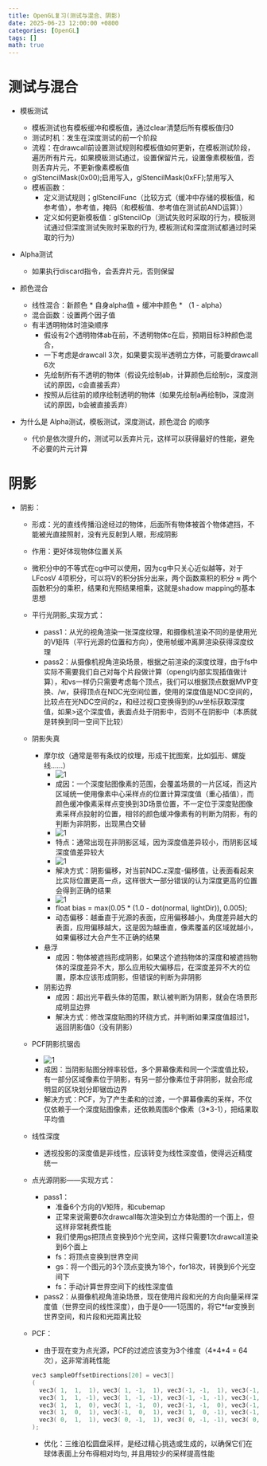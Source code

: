 ```yaml
---
title: OpenGL复习(测试与混合、阴影)
date: 2025-06-23 12:00:00 +0800
categories: [OpenGL]
tags: []
math: true
---
```


# 测试与混合

* 模板测试
  * 模板测试也有模板缓冲和模板值，通过clear清楚后所有模板值归0
  * 测试时机：发生在深度测试的前一个阶段
  * 流程：在drawcall前设置测试规则和模板值如何更新，在模板测试阶段，遍历所有片元，如果模板测试通过，设置保留片元，设置像素模板值，否则丢弃片元，不更新像素模板值
  * glStencilMask(0x00);启用写入，glStencilMask(0xFF);禁用写入
  * 模板函数：
    * 定义测试规则；glStencilFunc（比较方式（缓冲中存储的模板值，和参考值），参考值，掩码（和模板值、参考值在测试前AND运算））
    * 定义如何更新模板值：glStencilOp（测试失败时采取的行为，模板测试通过但深度测试失败时采取的行为, 模板测试和深度测试都通过时采取的行为）

* Alpha测试
  * 如果执行discard指令，会丢弃片元，否则保留

* 颜色混合
  * 线性混合：新颜色 * 自身alpha值 + 缓冲中颜色 * （1 - alpha）
  * 混合函数：设置两个因子值
  * 有半透明物体时渲染顺序
    * 假设有2个透明物体ab在前，不透明物体c在后，预期目标3种颜色混合，
    * 一下考虑是drawcall 3次，如果要实现半透明立方体，可能要drawcall 6次
    * 先绘制所有不透明的物体（假设先绘制ab，计算颜色后绘制c，深度测试的原因，c会直接丢弃）
    * 按照从后往前的顺序绘制透明的物体（如果先绘制a再绘制b，深度测试的原因，b会被直接丢弃）

* 为什么是 Alpha测试，模板测试，深度测试，颜色混合 的顺序
  * 代价是依次提升的，测试可以丢弃片元，这样可以获得最好的性能，避免不必要的片元计算

# 阴影

* 阴影：
  * 形成：光的直线传播沿途经过的物体，后面所有物体被首个物体遮挡，不能被光直接照射，没有光反射到人眼，形成阴影
  * 作用：更好体现物体位置关系
  * 微积分中的不等式在cg中可以使用，因为cg中只关心近似越等，对于LFcosV 4项积分，可以将V的积分拆分出来，两个函数乘积的积分 ≈ 两个函数积分的乘积，结果和光照结果相乘，这就是shadow mapping的基本思想
  * 平行光阴影_实现方式：
    * pass1：从光的视角渲染一张深度纹理，和摄像机渲染不同的是使用光的V矩阵（平行光源的位置和方向），使用帧缓冲离屏渲染获得深度纹理
    * pass2：从摄像机视角渲染场景，根据之前渲染的深度纹理，由于fs中实际不需要我们自己对每个片段做计算（opengl内部实现插值做计算），和vs一样仍只需要考虑每个顶点，我们可以根据顶点数据MVP变换、/w，获得顶点在NDC光空间位置，使用的深度值是NDC空间的，比较点在光NDC空间的z，和经过视口变换得到的uv坐标获取深度值，如果>这个深度值，表面点处于阴影中，否则不在阴影中（本质就是转换到同一空间下比较）
  * 阴影失真
    * 摩尔纹（通常是带有条纹的纹理，形成干扰图案，比如弧形、螺旋线……）
      * ![1](../assets/img/blog/OpenGL/阴影摩尔纹成因.png)
      * 成因：一个深度贴图像素的范围，会覆盖场景的一片区域，而这片区域统一使用像素中心采样点的位置计算深度值（重心插值），而颜色缓冲像素采样点变换到3D场景位置，不一定位于深度贴图像素采样点投射的位置，相邻的颜色缓冲像素有的判断为阴影，有的判断为非阴影，出现黑白交替
      * ![1](../assets/img/blog/OpenGL/非阴影差异大.png)
      * 特点：通常出现在非阴影区域，因为深度值差异较小，而阴影区域深度值差异较大
      * ![1](../assets/img/blog/OpenGL/bias偏移.png)
      * 解决方式：阴影偏移，对当前NDC.z深度-偏移值，让表面看起来比实际位置更高一点，这样很大一部分错误的认为深度更高的位置会得到正确的结果
      * ![1](../assets/img/blog/OpenGL/覆盖区域.png)
      * float bias = max(0.05 * (1.0 - dot(normal, lightDir)), 0.005);
      * 动态偏移：越垂直于光源的表面，应用偏移越小，角度差异越大的表面，应用偏移越大，这是因为越垂直，像素覆盖的区域就越小，如果偏移过大会产生不正确的结果
    * 悬浮
      * 成因：物体被遮挡形成阴影，如果这个遮挡物体的深度和被遮挡物体的深度差异不大，那么应用较大偏移后，在深度差异不大的位置，原本应该形成阴影，但错误的判断为非阴影
    * 阴影边界
      * 成因：超出光平截头体的范围，默认被判断为阴影，就会在场景形成明显边界
      * 解决方式：修改深度贴图的环绕方式，并判断如果深度值超过1，返回阴影值0（没有阴影）
  * PCF阴影抗锯齿
    * ![1](../assets/img/blog/OpenGL/阴影锯齿.png)
    * 成因：当阴影贴图分辨率较低，多个屏幕像素和同一个深度值比较，有一部分区域像素位于阴影，有另一部分像素位于非阴影，就会形成明显的区块划分即锯齿边界
    * 解决方式：PCF，为了产生柔和的过渡，一个屏幕像素的采样，不仅仅依赖于一个深度贴图像素，还依赖周围8个像素（3*3-1），把结果取平均值
  * 线性深度
    * 透视投影的深度值是非线性，应该转变为线性深度值，使得远近精度统一
  * 点光源阴影——实现方式：
    * pass1：
      * 准备6个方向的V矩阵，和cubemap
      * 正常来说需要6次drawcall每次渲染到立方体贴图的一个面上，但这样非常耗费性能
      * 我们使用gs把顶点变换到6个光空间，这样只需要1次drawcall渲染到6个面上
      * fs：将顶点变换到世界空间
      * gs：将一个图元的3个顶点变换为18个，for18次，转换到6个光空间下
      * fs：手动计算世界空间下的线性深度值
    * pass2：从摄像机视角渲染场景，现在使用片段和光的方向向量采样深度值（世界空间的线性深度），由于是0——1范围的，将它*far变换到世界空间，和片段和光距离比较
  * PCF：
    * 由于现在变为点光源，PCF的过滤应该变为3个维度（4\*4\*4 = 64次），这非常消耗性能

    ```c++
    vec3 sampleOffsetDirections[20] = vec3[]
    (
      vec3( 1,  1,  1), vec3( 1, -1,  1), vec3(-1, -1,  1), vec3(-1,  1,  1), 
      vec3( 1,  1, -1), vec3( 1, -1, -1), vec3(-1, -1, -1), vec3(-1,  1, -1),
      vec3( 1,  1,  0), vec3( 1, -1,  0), vec3(-1, -1,  0), vec3(-1,  1,  0),
      vec3( 1,  0,  1), vec3(-1,  0,  1), vec3( 1,  0, -1), vec3(-1,  0, -1),
      vec3( 0,  1,  1), vec3( 0, -1,  1), vec3( 0, -1, -1), vec3( 0,  1, -1)
    );
    ```

    * 优化：三维泊松圆盘采样，是经过精心挑选或生成的，以确保它们在球体表面上分布得相对均匀, 并且用较少的采样提高性能